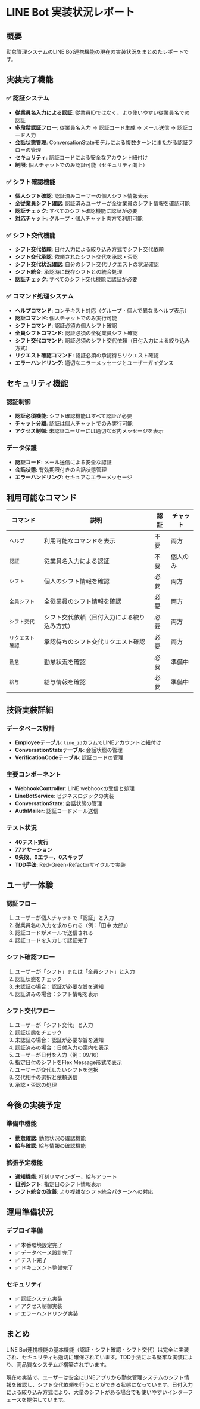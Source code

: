 # LINE Bot 実装状況レポート

## 概要

勤怠管理システムのLINE Bot連携機能の現在の実装状況をまとめたレポートです。

## 実装完了機能

### ✅ 認証システム
- **従業員名入力による認証**: 従業員IDではなく、より使いやすい従業員名での認証
- **多段階認証フロー**: 従業員名入力 → 認証コード生成 → メール送信 → 認証コード入力
- **会話状態管理**: ConversationStateモデルによる複数ターンにまたがる認証フローの管理
- **セキュリティ**: 認証コードによる安全なアカウント紐付け
- **制限**: 個人チャットでのみ認証可能（セキュリティ向上）

### ✅ シフト確認機能
- **個人シフト確認**: 認証済みユーザーの個人シフト情報表示
- **全従業員シフト確認**: 認証済みユーザーが全従業員のシフト情報を確認可能
- **認証チェック**: すべてのシフト確認機能に認証が必要
- **対応チャット**: グループ・個人チャット両方で利用可能

### ✅ シフト交代機能
- **シフト交代依頼**: 日付入力による絞り込み方式でシフト交代依頼
- **シフト交代承認**: 依頼されたシフト交代を承認・否認
- **シフト交代状況確認**: 自分のシフト交代リクエストの状況確認
- **シフト統合**: 承認時に既存シフトとの統合処理
- **認証チェック**: すべてのシフト交代機能に認証が必要

### ✅ コマンド処理システム
- **ヘルプコマンド**: コンテキスト対応（グループ・個人で異なるヘルプ表示）
- **認証コマンド**: 個人チャットでのみ実行可能
- **シフトコマンド**: 認証必須の個人シフト確認
- **全員シフトコマンド**: 認証必須の全従業員シフト確認
- **シフト交代コマンド**: 認証必須のシフト交代依頼（日付入力による絞り込み方式）
- **リクエスト確認コマンド**: 認証必須の承認待ちリクエスト確認
- **エラーハンドリング**: 適切なエラーメッセージとユーザーガイダンス

## セキュリティ機能

### 認証制御
- **認証必須機能**: シフト確認機能はすべて認証が必要
- **チャット分離**: 認証は個人チャットでのみ実行可能
- **アクセス制御**: 未認証ユーザーには適切な案内メッセージを表示

### データ保護
- **認証コード**: メール送信による安全な認証
- **会話状態**: 有効期限付きの会話状態管理
- **エラーハンドリング**: セキュアなエラーメッセージ

## 利用可能なコマンド

| コマンド | 説明 | 認証 | チャット |
|---------|------|------|----------|
| `ヘルプ` | 利用可能なコマンドを表示 | 不要 | 両方 |
| `認証` | 従業員名入力による認証 | 不要 | 個人のみ |
| `シフト` | 個人のシフト情報を確認 | 必要 | 両方 |
| `全員シフト` | 全従業員のシフト情報を確認 | 必要 | 両方 |
| `シフト交代` | シフト交代依頼（日付入力による絞り込み方式） | 必要 | 両方 |
| `リクエスト確認` | 承認待ちのシフト交代リクエスト確認 | 必要 | 両方 |
| `勤怠` | 勤怠状況を確認 | 必要 | 準備中 |
| `給与` | 給与情報を確認 | 必要 | 準備中 |

## 技術実装詳細

### データベース設計
- **Employeeテーブル**: `line_id`カラムでLINEアカウントと紐付け
- **ConversationStateテーブル**: 会話状態の管理
- **VerificationCodeテーブル**: 認証コードの管理

### 主要コンポーネント
- **WebhookController**: LINE webhookの受信と処理
- **LineBotService**: ビジネスロジックの実装
- **ConversationState**: 会話状態の管理
- **AuthMailer**: 認証コードメール送信

### テスト状況
- **40テスト実行**
- **77アサーション**
- **0失敗、0エラー、0スキップ**
- **TDD手法**: Red-Green-Refactorサイクルで実装

## ユーザー体験

### 認証フロー
1. ユーザーが個人チャットで「認証」と入力
2. 従業員名の入力を求められる（例：「田中 太郎」）
3. 認証コードがメールで送信される
4. 認証コードを入力して認証完了

### シフト確認フロー
1. ユーザーが「シフト」または「全員シフト」と入力
2. 認証状態をチェック
3. 未認証の場合：認証が必要な旨を通知
4. 認証済みの場合：シフト情報を表示

### シフト交代フロー
1. ユーザーが「シフト交代」と入力
2. 認証状態をチェック
3. 未認証の場合：認証が必要な旨を通知
4. 認証済みの場合：日付入力の案内を表示
5. ユーザーが日付を入力（例：09/16）
6. 指定日付のシフトをFlex Message形式で表示
7. ユーザーが交代したいシフトを選択
8. 交代相手の選択と依頼送信
9. 承認・否認の処理

## 今後の実装予定

### 準備中機能
- **勤怠確認**: 勤怠状況の確認機能
- **給与確認**: 給与情報の確認機能

### 拡張予定機能
- **通知機能**: 打刻リマインダー、給与アラート
- **日別シフト**: 指定日のシフト情報表示
- **シフト統合の改善**: より複雑なシフト統合パターンへの対応

## 運用準備状況

### デプロイ準備
- ✅ 本番環境設定完了
- ✅ データベース設計完了
- ✅ テスト完了
- ✅ ドキュメント整備完了

### セキュリティ
- ✅ 認証システム実装
- ✅ アクセス制御実装
- ✅ エラーハンドリング実装

## まとめ

LINE Bot連携機能の基本機能（認証・シフト確認・シフト交代）は完全に実装され、セキュリティも適切に確保されています。TDD手法による堅牢な実装により、高品質なシステムが構築されています。

現在の実装で、ユーザーは安全にLINEアプリから勤怠管理システムのシフト情報を確認し、シフト交代依頼を行うことができる状態になっています。日付入力による絞り込み方式により、大量のシフトがある場合でも使いやすいインターフェースを提供しています。
